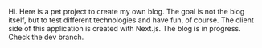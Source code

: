 Hi. Here is a pet project to create my own blog.
The goal is not the blog itself, but to test different technologies and have fun, of course.
The client side of this application is created with Next.js.
The blog is in progress. Check the dev branch.

